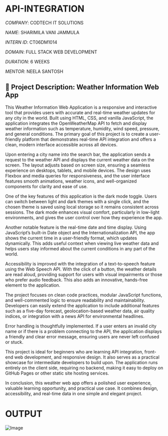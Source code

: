 # API-INTEGRATION

*COMPANY*: CODTECH IT SOLUTIONS

*NAME*: SHARIMILA VANI JAMMULA

*INTERN ID*: CT06DM1014

*DOMAIN*: FULL STACK WEB DEVELOPMENT

*DURATION*: 6 WEEKS

*MENTOR*: NEELA SANTOSH

## 📘 Project Description: Weather Information Web App

This Weather Information Web Application is a responsive and interactive tool that provides users with accurate and real-time weather updates for any city in the world. Built using HTML, CSS, and vanilla JavaScript, the application integrates the OpenWeatherMap API to fetch and display weather information such as temperature, humidity, wind speed, pressure, and general conditions. The primary goal of this project is to create a user-friendly platform that demonstrates real-time API integration and offers a clean, modern interface accessible across all devices.

Upon entering a city name into the search bar, the application sends a request to the weather API and displays the current weather data on the screen. The layout adjusts based on screen size, ensuring a seamless experience on desktops, tablets, and mobile devices. The design uses Flexbox and media queries for responsiveness, and the user interface features smooth animations, weather icons, and well-organized components for clarity and ease of use.

One of the key features of this application is the dark mode toggle. Users can switch between light and dark themes with a single click, and the chosen theme is saved using local storage so it remains consistent across sessions. The dark mode enhances visual comfort, particularly in low-light environments, and gives the user control over how they experience the app.

Another notable feature is the real-time date and time display. Using JavaScript’s built-in Date object and the Internationalization API, the app shows the current time in a user-friendly format, which updates dynamically. This adds useful context when viewing live weather data and helps users stay informed about the current conditions in any part of the world.

Accessibility is improved with the integration of a text-to-speech feature using the Web Speech API. With the click of a button, the weather details are read aloud, providing support for users with visual impairments or those who prefer audio feedback. This also adds an innovative, hands-free element to the application.

The project focuses on clean code practices, modular JavaScript functions, and well-commented logic to ensure readability and maintainability. Developers can easily extend the application to include additional features such as a five-day forecast, geolocation-based weather data, air quality indices, or integration with a news API for environmental headlines.

Error handling is thoughtfully implemented. If a user enters an invalid city name or if there is a problem connecting to the API, the application displays a friendly and clear error message, ensuring users are never left confused or stuck.

This project is ideal for beginners who are learning API integration, front-end web development, and responsive design. It also serves as a practical showcase for intermediate developers to build upon. The application runs entirely on the client side, requiring no backend, making it easy to deploy on GitHub Pages or other static site hosting services.

In conclusion, this weather web app offers a polished user experience, valuable learning opportunity, and practical use case. It combines design, accessibility, and real-time data in one simple and elegant project.

# OUTPUT

![Image](https://github.com/user-attachments/assets/a97c64ef-45f9-4a85-9a02-ad814d110705)
